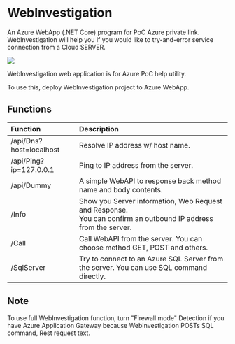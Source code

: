 # WebInvestigation
An Azure WebApp (.NET Core) program for PoC Azure private link. WebInvestigation will help you if you would like to try-and-error service connection from a Cloud SERVER.

![](https://aqtono.com/tomarika/webinvestigation/WebInvestigationIcon.png)  

WebInvestigation web application is for Azure PoC help utility.   

To use this, deploy WebInvestigation project to Azure WebApp.

## Functions

Function|Description
:--|:--
/api/Dns?host=localhost|Resolve IP address w/ host name.
/api/Ping?ip=127.0.0.1|Ping to IP address from the server.
/api/Dummy|A simple WebAPI to response back method name and body contents.
/Info|Show you Server information, Web Request and Response.<br/> You can confirm an outbound IP address from the server.
/Call|Call WebAPI from the server. You can choose method GET, POST and others.
/SqlServer|Try to connect to an Azure SQL Server from the server. You can use SQL command directly.

## Note  

To use full WebInvestigation function, turn "Firewall mode" Detection if you have Azure Application Gateway because WebInvestigation POSTs SQL command, Rest request text.

